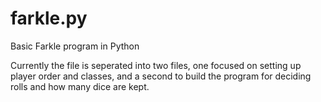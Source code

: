 # farkle.py
Basic Farkle program in Python

Currently the file is seperated into two files, one focused on setting up player order and classes, and a second to build the program for deciding rolls and how many dice are kept.
